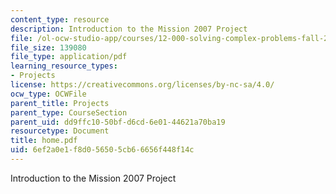 ```yaml
---
content_type: resource
description: Introduction to the Mission 2007 Project
file: /ol-ocw-studio-app/courses/12-000-solving-complex-problems-fall-2003/6ef2a0e1f8d056505cb66656f448f14c_home.pdf
file_size: 139080
file_type: application/pdf
learning_resource_types:
- Projects
license: https://creativecommons.org/licenses/by-nc-sa/4.0/
ocw_type: OCWFile
parent_title: Projects
parent_type: CourseSection
parent_uid: dd9ffc10-50bf-d6cd-6e01-44621a70ba19
resourcetype: Document
title: home.pdf
uid: 6ef2a0e1-f8d0-5650-5cb6-6656f448f14c
---
```

Introduction to the Mission 2007 Project